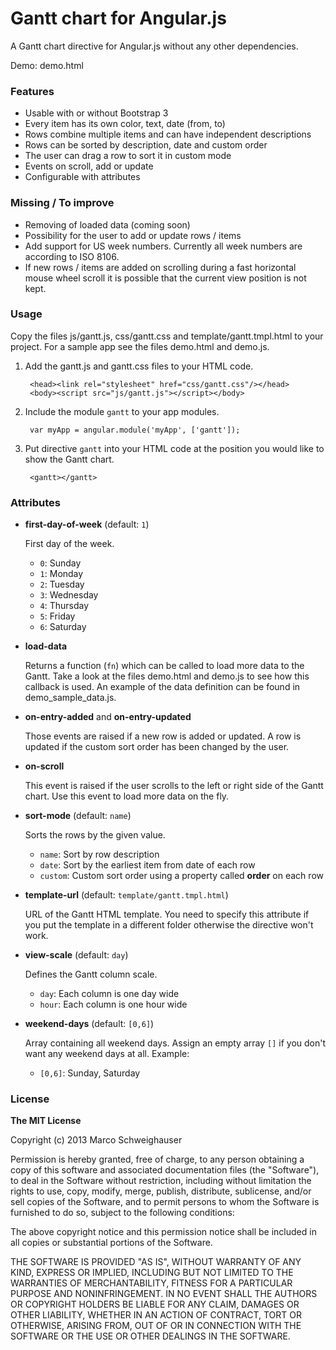 # Gantt chart for Angular.js
A Gantt chart directive for Angular.js without any other dependencies.

Demo: demo.html

### Features
- Usable with or without Bootstrap 3
- Every item has its own color, text, date (from, to)
- Rows combine multiple items and can have independent descriptions
- Rows can be sorted by description, date and custom order
- The user can drag a row to sort it in custom mode
- Events on scroll, add or update
- Configurable with attributes

### Missing / To improve
- Removing of loaded data (coming soon)
- Possibility for the user to add or update rows / items
- Add support for US week numbers. Currently all week numbers are according to ISO 8106.
- If new rows / items are added on scrolling during a fast horizontal mouse wheel scroll it is possible that the current view position is not kept.

### Usage
Copy the files js/gantt.js, css/gantt.css and template/gantt.tmpl.html to your project. For a sample app see the files demo.html and demo.js.

1. Add the gantt.js and gantt.css files to your HTML code.

        <head><link rel="stylesheet" href="css/gantt.css"/></head>
        <body><script src="js/gantt.js"></script></body>
2. Include the module `gantt` to your app modules.

        var myApp = angular.module('myApp', ['gantt']);
3. Put directive `gantt` into your HTML code at the position you would like to show the Gantt chart.

        <gantt></gantt>

### Attributes
- **first-day-of-week** (default: `1`)

  First day of the week.
  - `0`: Sunday
  - `1`: Monday
  - `2`: Tuesday
  - `3`: Wednesday
  - `4`: Thursday
  - `5`: Friday
  - `6`: Saturday

- **load-data**

  Returns a function (`fn`) which can be called to load more data to the Gantt.
  Take a look at the files demo.html and demo.js to see how this callback is used. An example of the data definition can be found in demo\_sample\_data.js.

- **on-entry-added** and **on-entry-updated**

  Those events are raised if a new row is added or updated. A row is updated if the custom sort order has been changed by the user.

- **on-scroll**

  This event is raised if the user scrolls to the left or right side of the Gantt chart. Use this event to load more data on the fly.

- **sort-mode** (default: `name`)

  Sorts the rows by the given value.
  - `name`: Sort by row description
  - `date`: Sort by the earliest item from date of each row
  - `custom`: Custom sort order using a property called **order** on each row

- **template-url** (default: `template/gantt.tmpl.html`)

  URL of the Gantt HTML template. You need to specify this attribute if you put the template in a different folder otherwise the directive won't work.

- **view-scale** (default: `day`)

  Defines the Gantt column scale.
  - `day`: Each column is one day wide
  - `hour`: Each column is one hour wide

- **weekend-days** (default: `[0,6]`)

  Array containing all weekend days. Assign an empty array `[]` if you don't want any weekend days at all. Example:
  - `[0,6]`: Sunday, Saturday

### License
**The MIT License**

Copyright (c) 2013 Marco Schweighauser

Permission is hereby granted, free of charge, to any person obtaining a copy
of this software and associated documentation files (the "Software"), to deal
in the Software without restriction, including without limitation the rights
to use, copy, modify, merge, publish, distribute, sublicense, and/or sell
copies of the Software, and to permit persons to whom the Software is
furnished to do so, subject to the following conditions:

The above copyright notice and this permission notice shall be included in
all copies or substantial portions of the Software.

THE SOFTWARE IS PROVIDED "AS IS", WITHOUT WARRANTY OF ANY KIND, EXPRESS OR
IMPLIED, INCLUDING BUT NOT LIMITED TO THE WARRANTIES OF MERCHANTABILITY,
FITNESS FOR A PARTICULAR PURPOSE AND NONINFRINGEMENT. IN NO EVENT SHALL THE
AUTHORS OR COPYRIGHT HOLDERS BE LIABLE FOR ANY CLAIM, DAMAGES OR OTHER
LIABILITY, WHETHER IN AN ACTION OF CONTRACT, TORT OR OTHERWISE, ARISING FROM,
OUT OF OR IN CONNECTION WITH THE SOFTWARE OR THE USE OR OTHER DEALINGS IN
THE SOFTWARE.